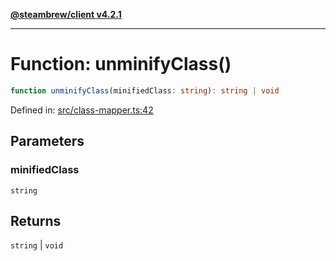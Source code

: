 [**@steambrew/client v4.2.1**](../README.md)

***

# Function: unminifyClass()

```ts
function unminifyClass(minifiedClass: string): string | void
```

Defined in: [src/class-mapper.ts:42](https://github.com/SteamClientHomebrew/SDK/blob/main/typescript-packages/client/src/class-mapper.ts#L42)

## Parameters

### minifiedClass

`string`

## Returns

`string` \| `void`
